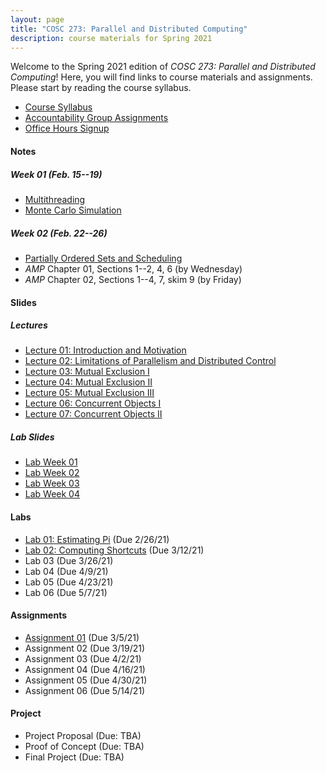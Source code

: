 ```yaml
---
layout: page
title: "COSC 273: Parallel and Distributed Computing"
description: course materials for Spring 2021
---
```


Welcome to the Spring 2021 edition of *COSC 273: Parallel and Distributed Computing*! Here, you will find links to course materials and assignments. Please start by reading the course syllabus.

+ [Course Syllabus](./syllabus/)
+ [Accountability Group Assignments](https://docs.google.com/spreadsheets/d/18fLHh-1Lz5KusvD_-_EsX0s0Joh6qrxHv9HukR4UWA0/edit?usp=sharing)
+ [Office Hours Signup](https://docs.google.com/document/d/1zElhsgBedfaoenn1uyz5OQZ7cQPK1-pvDuuk3fL1vxs/edit?usp=sharing)

#### Notes

##### Week 01 (Feb. 15--19)

+ [Multithreading](./notes/multithreading/)
+ [Monte Carlo Simulation](./notes/monte-carlo-method/)

##### Week 02 (Feb. 22--26)

+ [Partially Ordered Sets and Scheduling](./notes/posets-and-scheduling/)
+ *AMP* Chapter 01, Sections 1--2, 4, 6 (by Wednesday)
+ *AMP* Chapter 02, Sections 1--4, 7, skim 9 (by Friday)

#### Slides

##### Lectures

- [Lecture 01: Introduction and Motivation](./slides/lec01-introduction-and-motivation/)
- [Lecture 02: Limitations of Parallelism and Distributed Control](./slides/lec02-limitations-of-parallelism/)
- [Lecture 03: Mutual Exclusion I](./slides/lec03-mutex-1/)
- [Lecture 04: Mutual Exclusion II](./slides/lec04-mutex-2/)
- [Lecture 05: Mutual Exclusion III](./slides/lec05-mutex-3/)
- [Lecture 06: Concurrent Objects I](./slides/lec06-concurrent-objects-1/)
- [Lecture 07: Concurrent Objects II](./slides/lec07-concurrent-objects-2/)

##### Lab Slides

- [Lab Week 01](./slides/lab01/)
- [Lab Week 02](./slides/lab02/)
- [Lab Week 03](./slides/lab03/)
- [Lab Week 04](./slides/lab04/)

#### Labs

- [Lab 01: Estimating Pi](./labs/01-estimating-pi/) (Due 2/26/21)
- [Lab 02: Computing Shortcuts](./labs/02-computing-shortcuts/) (Due 3/12/21)
- Lab 03 (Due 3/26/21)
- Lab 04 (Due 4/9/21)
- Lab 05 (Due 4/23/21)
- Lab 06 (Due 5/7/21)

#### Assignments

- [Assignment 01](./hw/homework-01) (Due 3/5/21)
- Assignment 02 (Due 3/19/21)
- Assignment 03 (Due 4/2/21)
- Assignment 04 (Due 4/16/21)
- Assignment 05 (Due 4/30/21)
- Assignment 06 (Due 5/14/21)

#### Project

- Project Proposal (Due: TBA)
- Proof of Concept (Due: TBA)
- Final Project (Due: TBA)
